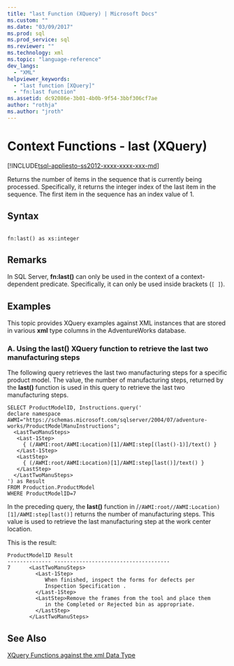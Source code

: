 ```yaml
---
title: "last Function (XQuery) | Microsoft Docs"
ms.custom: ""
ms.date: "03/09/2017"
ms.prod: sql
ms.prod_service: sql
ms.reviewer: ""
ms.technology: xml
ms.topic: "language-reference"
dev_langs: 
  - "XML"
helpviewer_keywords: 
  - "last function [XQuery]"
  - "fn:last function"
ms.assetid: dc92086e-3b01-4b0b-9f54-3bbf306cf7ae
author: "rothja"
ms.author: "jroth"
---
```

# Context Functions - last (XQuery)
[!INCLUDE[tsql-appliesto-ss2012-xxxx-xxxx-xxx-md](../includes/tsql-appliesto-ss2012-xxxx-xxxx-xxx-md.md)]

  Returns the number of items in the sequence that is currently being processed. Specifically, it returns the integer index of the last item in the sequence. The first item in the sequence has an index value of 1.  
  
## Syntax  
  
```  
  
fn:last() as xs:integer  
```  
  
## Remarks  
 In SQL Server, **fn:last()** can only be used in the context of a context-dependent predicate. Specifically, it can only be used inside brackets (`[ ]`).  
  
## Examples  
 This topic provides XQuery examples against XML instances that are stored in various **xml** type columns in the AdventureWorks database.  
  
### A. Using the last() XQuery function to retrieve the last two manufacturing steps  
 The following query retrieves the last two manufacturing steps for a specific product model. The value, the number of manufacturing steps, returned by the **last()** function is used in this query to retrieve the last two manufacturing steps.  
  
```  
SELECT ProductModelID, Instructions.query('   
declare namespace AWMI="https://schemas.microsoft.com/sqlserver/2004/07/adventure-works/ProductModelManuInstructions";  
  <LastTwoManuSteps>  
   <Last-1Step>   
     { (/AWMI:root/AWMI:Location)[1]/AWMI:step[(last()-1)]/text() }  
   </Last-1Step>  
   <LastStep>   
     { (/AWMI:root/AWMI:Location)[1]/AWMI:step[last()]/text() }  
   </LastStep>  
  </LastTwoManuSteps>  
') as Result  
FROM Production.ProductModel  
WHERE ProductModelID=7  
```  
  
 In the preceding query, the **last()** function in /`/AWMI:root//AWMI:Location)[1]/AWMI:step[last()]` returns the number of manufacturing steps. This value is used to retrieve the last manufacturing step at the work center location.  
  
 This is the result:  
  
```  
ProductModelID Result    
-------------- -------------------------------------  
7      <LastTwoManuSteps>  
         <Last-1Step>  
            When finished, inspect the forms for defects per   
            Inspection Specification .  
         </Last-1Step>  
         <LastStep>Remove the frames from the tool and place them   
            in the Completed or Rejected bin as appropriate.  
         </LastStep>  
       </LastTwoManuSteps>  
```  
  
## See Also  
 [XQuery Functions against the xml Data Type](../xquery/xquery-functions-against-the-xml-data-type.md)  
  
  
